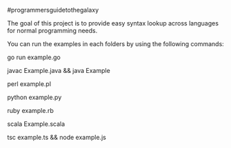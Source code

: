 #programmersguidetothegalaxy

The goal of this project is to provide easy syntax lookup across languages for normal programming needs.

You can run the examples in each folders by using the following commands:

go run example.go

javac Example.java && java Example

perl example.pl

python example.py

ruby example.rb

scala Example.scala

tsc example.ts && node example.js
